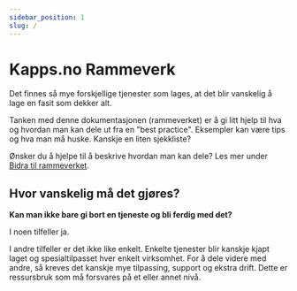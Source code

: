 ```yaml
---
sidebar_position: 1
slug: /
---
```


# Kapps.no Rammeverk


Det finnes så mye forskjellige tjenester som lages, at det blir vanskelig å lage en fasit som dekker alt.

Tanken med denne dokumentasjonen (rammeverket) er å gi litt hjelp til hva og hvordan man kan dele ut fra en "best practice".
Eksempler kan være tips og hva man må huske. Kanskje en liten sjekkliste?

Ønsker du å hjelpe til å beskrive hvordan man kan dele? Les mer under [Bidra til rammeverket](/contribute/contribute_info).



## Hvor vanskelig må det gjøres?
**Kan man ikke bare gi bort en tjeneste og bli ferdig med det?**

I noen tilfeller ja.

I andre tilfeller er det ikke like enkelt.
Enkelte tjenester blir kanskje kjapt laget og spesialtilpasset hver enkelt virksomhet.
For å dele videre med andre, så kreves det kanskje mye tilpassing, support og ekstra drift.
Dette er ressursbruk som må forsvares på et eller annet nivå.